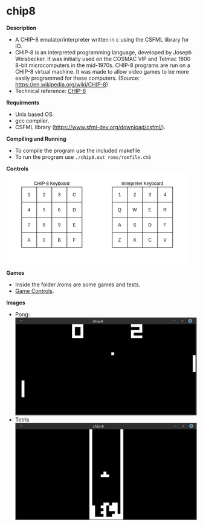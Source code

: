 # chip8

**Description**
  - A CHIP-8 emulator/interpreter written in c using the CSFML library for IO.
  - CHIP-8 is an interpreted programming language, developed by Joseph Weisbecker. It was initially used on the COSMAC VIP and Telmac 1800 8-bit microcomputers in the mid-1970s. CHIP-8 programs are run on a CHIP-8 virtual machine. It was made to allow video games to be more easily programmed for these computers. (Source: https://en.wikipedia.org/wiki/CHIP-8)
  - Technical reference: [CHIP-8](http://devernay.free.fr/hacks/chip8/C8TECH10.HTM)

**Requirments**
  - Unix based OS.
  - gcc compiler.
  - CSFML library (https://www.sfml-dev.org/download/csfml/).

**Compiling and Running**
  - To compile the program use the included makefile
  - To run the program use `./chip8.out roms/romfile.ch8`

**Controls**
<br/> ![alt text](https://github.com/dma-neves/chip8/blob/main/other/controls.png)

**Games**
  - Inside the folder /roms are some games and tests.
  - [Game Controls](https://github.com/dma-neves/chip8/blob/main/other/game_controls.txt).

**Images**
  - Pong: <br/> ![alt text](https://github.com/dma-neves/chip8/blob/main/other/pong.png)
  - Tetris <br/> ![alt text](https://github.com/dma-neves/chip8/blob/main/other/tetris.png)
